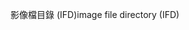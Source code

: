 <span data-ttu-id="746e7-101">影像檔目錄 (IFD)</span><span class="sxs-lookup"><span data-stu-id="746e7-101">image file directory (IFD)</span></span>